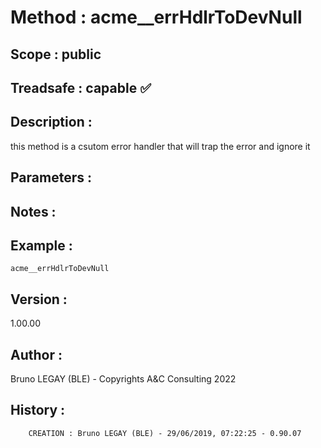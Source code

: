 ﻿# **Method :** acme__errHdlrToDevNull## **Scope :** public## **Treadsafe :** capable ✅ ## **Description :** this method is a csutom error handler that will trap the error and ignore it## **Parameters :** ## **Notes :** ## **Example :** ```acme__errHdlrToDevNull```## **Version :** 1.00.00## **Author :** Bruno LEGAY (BLE) - Copyrights A&C Consulting 2022## **History :**          CREATION : Bruno LEGAY (BLE) - 29/06/2019, 07:22:25 - 0.90.07
